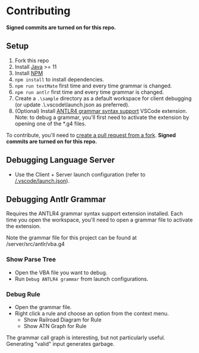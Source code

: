 # Contributing
**Signed commits are turned on for this repo.**

## Setup

1. Fork this repo
2. Install [Java](https://www.oracle.com/au/java/technologies/downloads/) >= 11
3. Install [NPM](https://github.com/coreybutler/nvm-windows)
4. `npm install` to install dependencies.
5. `npm run textMate` first time and every time grammar is changed.
6. `npm run antlr` first time and every time grammar is changed.
7. Create a `.\sample` directory as a default workspace for client debugging (or update .\\.vscode\\launch.json as preferred).
7. (Optional) Install [ANTLR4 grammar syntax support](https://marketplace.visualstudio.com/items?itemName=mike-lischke.vscode-antlr4) VSCode extension.
    Note: to debug a grammar, you'll first need to activate the extension by opening one of the *.g4 files.

To contribute, you'll need to [create a pull request from a fork](https://docs.github.com/en/pull-requests/collaborating-with-pull-requests/proposing-changes-to-your-work-with-pull-requests/creating-a-pull-request-from-a-fork).
**Signed commits are turned on for this repo.**

## Debugging Language Server

* Use the Client + Server launch configuration (refer to [/.vscode/launch.json](./.vscode/launch.json)).

## Debugging Antlr Grammar

Requires the  ANTLR4 grammar syntax support extension installed. Each time you open the workspace, you'll need to open a grammar file to activate the extension.

Note the grammar file for this project can be found at /server/src/antlr/vba.g4

### Show Parse Tree

* Open the VBA file you want to debug.
* Run `Debug ANTLR4 grammar` from launch configurations.

### Debug Rule

* Open the grammar file.
* Right click a rule and choose an option from the context menu.
  * Show Railroad Diagram for Rule
  * Show ATN Graph for Rule

The grammar call graph is interesting, but not particularly useful. Generating "valid" input generates garbage.

